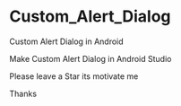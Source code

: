 # Custom_Alert_Dialog
Custom Alert Dialog in Android

Make Custom Alert Dialog in Android Studio

Please leave a Star its motivate me 

Thanks
